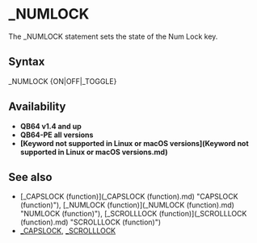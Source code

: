 # _NUMLOCK

The _NUMLOCK statement sets the state of the Num Lock key.

  

## Syntax

_NUMLOCK {ON|OFF|_TOGGLE}
  

## Availability

* **QB64 v1.4 and up**
* **QB64-PE all versions**
* **[Keyword not supported in Linux or macOS versions](Keyword not supported in Linux or macOS versions.md)**

  

## See also

* [_CAPSLOCK (function)](_CAPSLOCK (function).md) "CAPSLOCK (function)"), [_NUMLOCK (function)](_NUMLOCK (function).md) "NUMLOCK (function)"), [_SCROLLLOCK (function)](_SCROLLLOCK (function).md) "SCROLLLOCK (function)")
* [_CAPSLOCK](_CAPSLOCK.md), [_SCROLLLOCK](_SCROLLLOCK.md)

  
